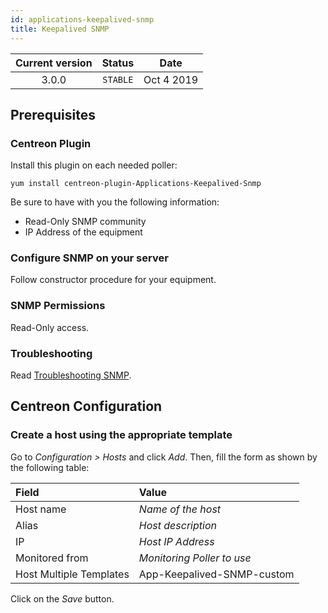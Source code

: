 ```yaml
---
id: applications-keepalived-snmp
title: Keepalived SNMP
---
```


| Current version | Status | Date |
| :-: | :-: | :-: |
| 3.0.0 | `STABLE` | Oct  4 2019 |

## Prerequisites

### Centreon Plugin

Install this plugin on each needed poller:

``` shell
yum install centreon-plugin-Applications-Keepalived-Snmp
```

Be sure to have with you the following information:

  - Read-Only SNMP community
  - IP Address of the equipment

### Configure SNMP on your server

Follow constructor procedure for your equipment.

### SNMP Permissions

Read-Only access.

### Troubleshooting

Read [Troubleshooting
SNMP](https://documentation.centreon.com/docs/centreon-plugins/en/latest/user/guide.html#snmp).

## Centreon Configuration

### Create a host using the appropriate template

Go to *Configuration \> Hosts* and click *Add*. Then, fill the form as shown by
the following table:

| Field                   | Value                      |
| :---------------------- | :------------------------- |
| Host name               | *Name of the host*         |
| Alias                   | *Host description*         |
| IP                      | *Host IP Address*          |
| Monitored from          | *Monitoring Poller to use* |
| Host Multiple Templates | App-Keepalived-SNMP-custom |

Click on the *Save* button.

